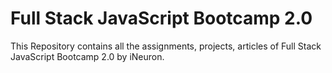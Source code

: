 # Full Stack JavaScript Bootcamp 2.0

This Repository contains all the assignments, projects, articles of Full Stack JavaScript Bootcamp 2.0 by iNeuron.

